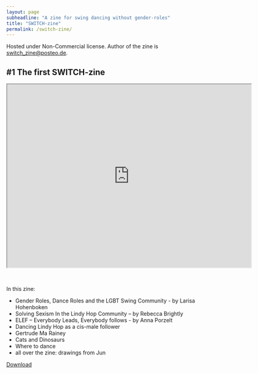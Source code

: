 ```yaml
---
layout: page
subheadline: "A zine for swing dancing without gender-roles"
title: "SWITCH-zine"
permalink: /switch-zine/
---
```


Hosted under Non-Commercial license. Author of the zine is switch_zine@posteo.de.

## #1 The first SWITCH-zine

<div class="article-media small-left">
  <iframe src="https://drive.google.com/file/d/1xF3K3mrr3p2U2q-HR0ogkpdiI1smK5HU/preview" width="640" height="480"></iframe>
</div>

&nbsp;  

In this zine:  
- Gender Roles, Dance Roles and the LGBT Swing Community - by
Larisa Hohenboken
- Solving Sexism In the Lindy Hop Community – by Rebecca Brightly
- ELEF – Everybody Leads, Everybody follows - by Anna Porzelt
- Dancing Lindy Hop as a cis-male follower
- Gertrude Ma Rainey
- Cats and Dinosaurs
- Where to dance
- all over the zine: drawings from Jun


<a href="{{ site.url }}/switch-zine/no-1" target="_blank" class="button">Download</a>
